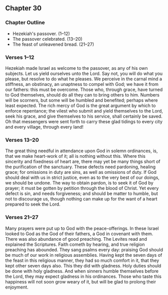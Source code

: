 ## Chapter 30

### Chapter Outline

- Hezekiah's passover. (1–12)
- The passover celebrated. (13–20)
- The feast of unleavened bread. (21–27)

### Verses 1–12

Hezekiah made Israel as welcome to the passover, as any of his own subjects. Let us yield ourselves unto the Lord. Say not, you will do what you please, but resolve to do what he pleases. We perceive in the carnal mind a stiffness, an obstinacy, an unaptness to compel with God; we have it from our fathers: this must be overcome. Those who, through grace, have turned to God themselves, should do all they can to bring others to him. Numbers will be scorners, but some will be humbled and benefited; perhaps where least expected. The rich mercy of God is the great argument by which to enforce repentance; the vilest who submit and yield themselves to the Lord, seek his grace, and give themselves to his service, shall certainly be saved. Oh that messengers were sent forth to carry these glad tidings to every city and every village, through every land!

### Verses 13–20

The great thing needful in attendance upon God in solemn ordinances, is, that we make heart-work of it; all is nothing without this. Where this sincerity and fixedness of heart are, there may yet be many things short of the purification of the sanctuary. These defects need pardoning, healing grace; for omissions in duty are sins, as well as omissions of duty. If God should deal with us in strict justice, even as to the very best of our doings, we should be undone. The way to obtain pardon, is to seek it of God by prayer; it must be gotten by petition through the blood of Christ. Yet every defect is sin, and needs forgiveness; and should be matter to humble, but not to discourage us, though nothing can make up for the want of a heart prepared to seek the Lord.

### Verses 21–27

Many prayers were put up to God with the peace-offerings. In these Israel looked to God as the God of their fathers, a God in covenant with them. There was also abundance of good preaching. The Levites read and explained the Scriptures. Faith cometh by hearing, and true religion preaching has abounded. They sang psalms every day: praising God should be much of our work in religious assemblies. Having kept the seven days of the feast in this religious manner, they had so much comfort in it, that they kept other seven days also. This they did with gladness. Holy duties should be done with holy gladness. And when sinners humble themselves before the Lord, they may expect gladness in his ordinances. Those who taste this happiness will not soon grow weary of it, but will be glad to prolong their enjoyment.

